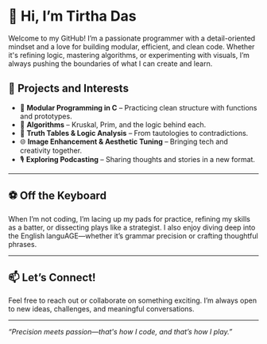 # 👋 Hi, I’m Tirtha Das

Welcome to my GitHub! I’m a passionate programmer with a detail-oriented mindset and a love for building modular, efficient, and clean code. Whether it's refining logic, mastering algorithms, or experimenting with visuals, I’m always pushing the boundaries of what I can create and learn.


## 🚀 Projects and Interests

- 🔧 **Modular Programming in C** – Practicing clean structure with functions and prototypes.
- 📐 **Algorithms** – Kruskal, Prim, and the logic behind each.
- 🧠 **Truth Tables & Logic Analysis** – From tautologies to contradictions.
- 🌐 **Image Enhancement & Aesthetic Tuning** – Bringing tech and creativity together.
- 🎙️ **Exploring Podcasting** – Sharing thoughts and stories in a new format.

---

## ⚽ Off the Keyboard

When I’m not coding, I’m lacing up my pads for practice, refining my skills as a batter, or dissecting plays like a strategist. I also enjoy diving deep into the English languAGE—whether it’s grammar precision or crafting thoughtful phrases.

---

## 📫 Let’s Connect!

Feel free to reach out or collaborate on something exciting. I’m always open to new ideas, challenges, and meaningful conversations.

---
*“Precision meets passion—that's how I code, and that’s how I play.”*
